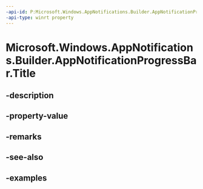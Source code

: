 ```yaml
---
-api-id: P:Microsoft.Windows.AppNotifications.Builder.AppNotificationProgressBar.Title
-api-type: winrt property
---
```


# Microsoft.Windows.AppNotifications.Builder.AppNotificationProgressBar.Title

<!--
public string Title { get; set; }
-->


## -description

## -property-value

## -remarks

## -see-also

## -examples


